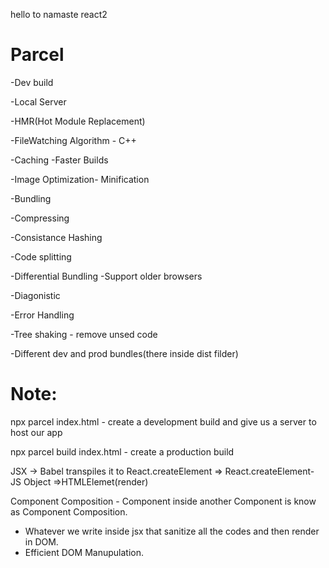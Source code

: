 hello to namaste react2

# Parcel

-Dev build

-Local Server

-HMR(Hot Module Replacement)

-FileWatching Algorithm - C++

-Caching -Faster Builds

-Image Optimization- Minification

-Bundling

-Compressing

-Consistance Hashing

-Code splitting

-Differential Bundling -Support older browsers

-Diagonistic

-Error Handling

-Tree shaking - remove unsed code

-Different dev and prod bundles(there inside dist filder)

# Note:

npx parcel index.html - create a development build and give us a server to host our app

npx parcel build index.html - create a production build

JSX -> Babel transpiles it to React.createElement => React.createElement- JS Object =>HTMLElemet(render)

Component Composition - Component inside another Component is know as Component Composition.

- Whatever we write inside jsx that sanitize all the codes and then render in DOM.
- Efficient DOM Manupulation.
